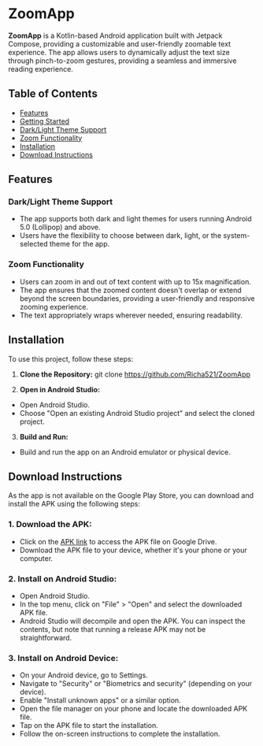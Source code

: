 # ZoomApp

**ZoomApp** is a Kotlin-based Android application built with Jetpack Compose, providing a customizable and user-friendly zoomable text experience. The app allows users to dynamically adjust the text size through pinch-to-zoom gestures, providing a seamless and immersive reading experience.

## Table of Contents

- [Features](#features)
- [Getting Started](#getting-started)
- [Dark/Light Theme Support](#darklight-theme-support)
- [Zoom Functionality](#zoom-functionality)
- [Installation](#installation)
- [Download Instructions](#download-instructions)
  
## Features

### Dark/Light Theme Support

- The app supports both dark and light themes for users running Android 5.0 (Lollipop) and above.
- Users have the flexibility to choose between dark, light, or the system-selected theme for the app.

### Zoom Functionality

- Users can zoom in and out of text content with up to 15x magnification.
- The app ensures that the zoomed content doesn't overlap or extend beyond the screen boundaries, providing a user-friendly and responsive zooming experience.
- The text appropriately wraps wherever needed, ensuring readability.

## Installation

To use this project, follow these steps:

1. **Clone the Repository:**
git clone https://github.com/Richa521/ZoomApp


2. **Open in Android Studio:**
- Open Android Studio.
- Choose "Open an existing Android Studio project" and select the cloned project.

3. **Build and Run:**
- Build and run the app on an Android emulator or physical device.

## Download Instructions

As the app is not available on the Google Play Store, you can download and install the APK using the following steps:

### 1. Download the APK:

- Click on the [APK link](https://drive.google.com/file/d/1vxhLfk8copGquT2tpW8ZHgpBeGyTLlce/view?usp=sharing) to access the APK file on Google Drive.
- Download the APK file to your device, whether it's your phone or your computer.
  
### 2. Install on Android Studio:

- Open Android Studio.
- In the top menu, click on "File" > "Open" and select the downloaded APK file.
- Android Studio will decompile and open the APK. You can inspect the contents, but note that running a release APK may not be straightforward.

### 3. Install on Android Device:

- On your Android device, go to Settings.
- Navigate to "Security" or "Biometrics and security" (depending on your device).
- Enable "Install unknown apps" or a similar option.
- Open the file manager on your phone and locate the downloaded APK file.
- Tap on the APK file to start the installation.
- Follow the on-screen instructions to complete the installation.
